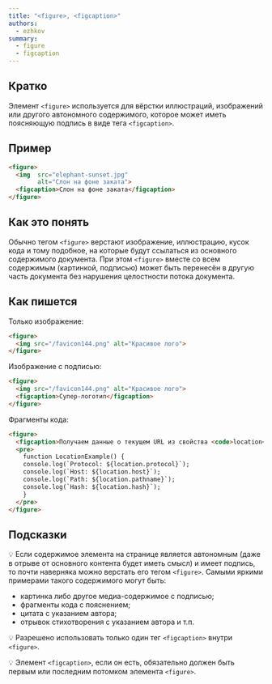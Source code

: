 ```yaml
---
title: "<figure>, <figcaption>"
authors:
  - ezhkov
summary:
  - figure
  - figcaption
---
```


## Кратко

Элемент `<figure>` используется для вёрстки иллюстраций, изображений или другого автономного содержимого, которое может иметь поясняющую подпись в виде тега `<figcaption>`.

## Пример

```html
<figure>
  <img  src="elephant-sunset.jpg"
        alt="Слон на фоне заката">
  <figcaption>Слон на фоне заката</figcaption>
</figure>
```

## Как это понять

Обычно тегом `<figure>` верстают изображение, иллюстрацию, кусок кода и тому подобное, на которые будут ссылаться из основного содержимого документа. При этом `<figure>` вместе со всем содержимым (картинкой, подписью) может быть перенесён в другую часть документа без нарушения целостности потока документа.

## Как пишется

Только изображение:

```html
<figure>
  <img src="/favicon144.png" alt="Красивое лого">
</figure>
```

Изображение с подписью:

```html
<figure>
  <img src="/favicon144.png" alt="Красивое лого">
  <figcaption>Супер-логотип</figcaption>
</figure>
```

Фрагменты кода:

```html
<figure>
  <figcaption>Получаем данные о текущем URL из свойства <code>location</code>.</figcaption>
  <pre>
    function LocationExample() {
    console.log(`Protocol: ${location.protocol}`);
    console.log(`Host: ${location.host}`);
    console.log(`Path: ${location.pathname}`);
    console.log(`Hash: ${location.hash}`);
    }
  </pre>
</figure>
```

## Подсказки

💡 Если содержимое элемента на странице является автономным (даже в отрыве от основного контента будет иметь смысл) и имеет подпись, то почти наверняка можно верстать его тегом `<figure>`. Самыми яркими примерами такого содержимого могут быть:

- картинка либо другое медиа-содержимое с подписью;
- фрагменты кода с пояснением;
- цитата с указанием автора;
- отрывок стихотворения с указанием автора и т.п.

💡 Разрешено использовать только один тег `<figcaption>` внутри `<figure>`.

💡 Элемент `<figcaption>`, если он есть, обязательно должен быть первым или последним потомком элемента `<figure>`.
